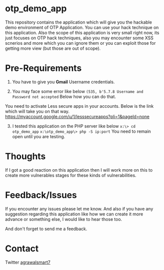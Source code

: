 # otp_demo_app

This repository contains the application which will give you the hackable demo environment of OTP Application. You can use your hack technique on this application. Also the scope of this application is very small right now, its just focuses on OTP hack techniques, also you may encounter some XSS scnerios and more which you can ignore them or you can exploit those for getting more view (but those are out of scope).

# Pre-Requirements

1. You have to give you **Gmail** Username credentials.

2. You may face some error like below
`(535, b'5.7.8 Username and Password not accepted` Below how you can do that.

You need to activate Less secure apps in your accounts. Below is the link which will take you on that way.
https://myaccount.google.com/u/1/lesssecureapps?pli=1&pageId=none

3. I tested this application on the PHP server like below
  `x:\> cd otp_demo_app`
  `x:\otp_demo_app\> php -S ip:port` You need to remain open until you are testing.
  
# Thoughts

If I got a good reaction on this application then I will work more on this to create more vulnerables stages for these kinds of vulnerabilities. 

# Feedback/Issues

If you encounter any issues please let me know. And also if you have any suggestion regarding this application like how we can create it more advance or something else, I would like to hear those too.

And don't forget to send me a feedback.

# Contact
Twitter [agrawalsmart7](https://twitter.com/agrawalsmart7)
